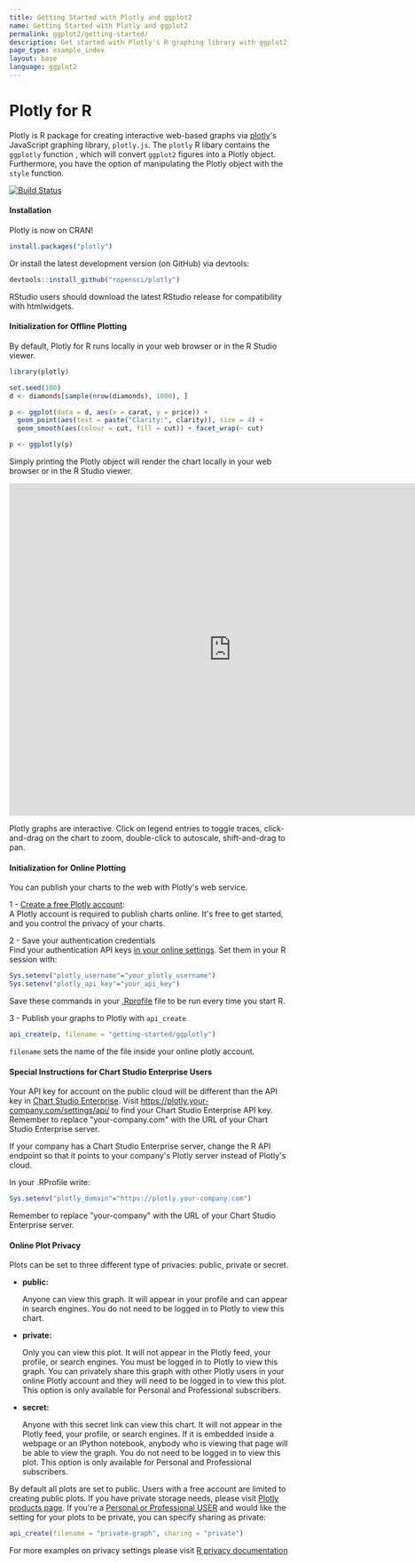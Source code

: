 ```yaml
---
title: Getting Started with Plotly and ggplot2
name: Getting Started with Plotly and ggplot2
permalink: ggplot2/getting-started/
description: Get started with Plotly's R graphing library with ggplot2 to make interactive, publication-quality graphs online.
page_type: example_index
layout: base
language: ggplot2
---
```




# Plotly for R

Plotly is R package for creating interactive web-based graphs via [plotly](https://plot.ly/)'s JavaScript graphing library, `plotly.js`.
The `plotly` R libary contains the `ggplotly` function , which will convert `ggplot2` figures into a Plotly object. Furthermore, you have the option of manipulating the Plotly object with the `style` function.

<a href="https://travis-ci.org/ropensci/plotly">
    <img alt="Build Status" style="margin: 0;" src="https://travis-ci.org/ropensci/plotly.png?branch=master">
</a>

#### Installation

Plotly is now on CRAN!


```r
install.packages("plotly")
```

Or install the latest development version (on GitHub) via devtools:


```r
devtools::install_github("ropensci/plotly")
```

RStudio users should download the latest RStudio release for compatibility with htmlwidgets.

#### Initialization for Offline Plotting

By default, Plotly for R runs locally in your web browser or in the R Studio viewer.


```r
library(plotly)

set.seed(100)
d <- diamonds[sample(nrow(diamonds), 1000), ]

p <- ggplot(data = d, aes(x = carat, y = price)) +
  geom_point(aes(text = paste("Clarity:", clarity)), size = 4) +
  geom_smooth(aes(colour = cut, fill = cut)) + facet_wrap(~ cut)

p <- ggplotly(p)
```

Simply printing the Plotly object will render the chart locally in your web browser or in the R Studio viewer.

<iframe src="https://plot.ly/~RPlotBot/5176.embed" width="800" height="600" id="igraph" scrolling="no" seamless="seamless" frameBorder="0"> </iframe>

Plotly graphs are interactive. Click on legend entries to toggle traces, click-and-drag on the chart to zoom, double-click to autoscale, shift-and-drag to pan.


#### Initialization for Online Plotting

You can publish your charts to the web with Plotly's web service.

1 - [Create a free Plotly account](https://plot.ly/api_signup):<br>
A Plotly account is required to publish charts online. It's free to get started, and you control the privacy of your charts.

2 - Save your authentication credentials<br>
Find your authentication API keys [in your online settings](https://plot.ly/settings/api). Set them in your R session with:


```r
Sys.setenv("plotly_username"="your_plotly_username")
Sys.setenv("plotly_api_key"="your_api_key")
```

Save these commands in your [.Rprofile](http://www.statmethods.net/interface/customizing.html) file to be run every time you start R.

3 - Publish your graphs to Plotly with `api_create`


```r
api_create(p, filename = "getting-started/ggplotly")
```

`filename` sets the name of the file inside your online plotly account.

#### Special Instructions for Chart Studio Enterprise Users

Your API key for account on the public cloud will be different than the API key in [Chart Studio Enterprise](https://plot.ly/product/enterprise/). Visit https://plotly.your-company.com/settings/api/ to find your Chart Studio Enterprise API key. Remember to replace "your-company.com" with the URL of your Chart Studio Enterprise server.

If your company has a Chart Studio Enterprise server, change the R API endpoint so that it points to your company's Plotly server instead of Plotly's cloud.

In your .RProfile write:


```r
Sys.setenv("plotly_domain"="https://plotly.your-company.com")
```

Remember to replace "your-company" with the URL of your Chart Studio Enterprise server.

#### Online Plot Privacy

Plots can be set to three different type of privacies: public, private or secret.

* **public:**

     Anyone can view this graph. It will appear in your profile
     and can appear in search engines. You do not need to be
     logged in to Plotly to view this chart.

* **private:**

     Only you can view this plot. It will not appear in the
     Plotly feed, your profile, or search engines. You must be
     logged in to Plotly to view this graph. You can privately
     share this graph with other Plotly users in your online
     Plotly account and they will need to be logged in to
     view this plot. This option is only available for Personal
     and Professional subscribers.

* **secret:**

     Anyone with this secret link can view this chart. It will
     not appear in the Plotly feed, your profile, or search
     engines. If it is embedded inside a webpage or an IPython
     notebook, anybody who is viewing that page will be able to
     view the graph. You do not need to be logged in to view
     this plot. This option is only available for Personal
     and Professional subscribers.

By default all plots are set to public. Users with a free account are limited to creating public plots. If you have private storage needs, please visit [Plotly products page](https://plot.ly/products). If you're a [Personal or Professional USER](https://plot.ly/settings/subscription/?modal=true&utm_source=api-docs&utm_medium=support-oss) and would like the setting for your plots to be private, you can specify sharing as private:


```r
api_create(filename = "private-graph", sharing = "private")
```

For more examples on privacy settings please visit [R privacy documentation](https://plot.ly/r/privacy/)
